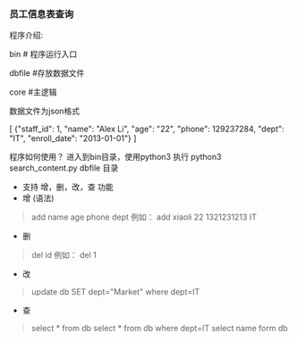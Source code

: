 ### 员工信息表查询
程序介绍:

bin  # 程序运行入口

dbfile #存放数据文件

core   #主逻辑

数据文件为json格式

  [
{"staff_id": 1, "name": "Alex Li", "age": "22", "phone": 129237284, "dept": "IT", "enroll_date": "2013-01-01"}
]

程序如何使用？
进入到bin目录，使用python3 执行 
python3 search_content.py
dbfile 目录
- 支持 增，删，改，查 功能
- 增 (语法)
> add name age phone dept 
> 例如： add xiaoli 22 1321231213 IT
- 删 
> del id
> 例如： del 1
- 改
> update db SET dept="Market" where dept=IT
- 查
> select * from db 
> select * from db where dept=IT
> select name form db
>
